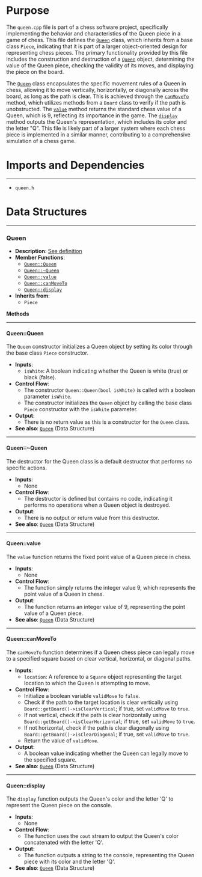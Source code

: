 # Purpose
The `queen.cpp` file is part of a chess software project, specifically implementing the behavior and characteristics of the Queen piece in a game of chess. This file defines the [`Queen`](#Queen::Queen) class, which inherits from a base class `Piece`, indicating that it is part of a larger object-oriented design for representing chess pieces. The primary functionality provided by this file includes the construction and destruction of a [`Queen`](#Queen::Queen) object, determining the value of the Queen piece, checking the validity of its moves, and displaying the piece on the board.

The [`Queen`](#Queen::Queen) class encapsulates the specific movement rules of a Queen in chess, allowing it to move vertically, horizontally, or diagonally across the board, as long as the path is clear. This is achieved through the [`canMoveTo`](#Queen::canMoveTo) method, which utilizes methods from a `Board` class to verify if the path is unobstructed. The [`value`](#Queen::value) method returns the standard chess value of a Queen, which is 9, reflecting its importance in the game. The [`display`](#Queen::display) method outputs the Queen's representation, which includes its color and the letter "Q". This file is likely part of a larger system where each chess piece is implemented in a similar manner, contributing to a comprehensive simulation of a chess game.
# Imports and Dependencies

---
- `queen.h`


# Data Structures

---
### Queen<!-- {{#data_structure:Queen}} -->
- **Description**: [See definition](queen.h.driver.md#Queen)
- **Member Functions**:
    - [`Queen::Queen`](#Queen::Queen)
    - [`Queen::~Queen`](#Queen::~Queen)
    - [`Queen::value`](#Queen::value)
    - [`Queen::canMoveTo`](#Queen::canMoveTo)
    - [`Queen::display`](#Queen::display)
- **Inherits from**:
    - `Piece`

**Methods**

---
#### Queen::Queen<!-- {{#callable:Queen::Queen}} -->
The `Queen` constructor initializes a Queen object by setting its color through the base class `Piece` constructor.
- **Inputs**:
    - `isWhite`: A boolean indicating whether the Queen is white (true) or black (false).
- **Control Flow**:
    - The constructor `Queen::Queen(bool isWhite)` is called with a boolean parameter `isWhite`.
    - The constructor initializes the `Queen` object by calling the base class `Piece` constructor with the `isWhite` parameter.
- **Output**:
    - There is no return value as this is a constructor for the `Queen` class.
- **See also**: [`Queen`](queen.h.driver.md#Queen)  (Data Structure)


---
#### Queen::\~Queen<!-- {{#callable:Queen::~Queen}} -->
The destructor for the Queen class is a default destructor that performs no specific actions.
- **Inputs**:
    - None
- **Control Flow**:
    - The destructor is defined but contains no code, indicating it performs no operations when a Queen object is destroyed.
- **Output**:
    - There is no output or return value from this destructor.
- **See also**: [`Queen`](queen.h.driver.md#Queen)  (Data Structure)


---
#### Queen::value<!-- {{#callable:Queen::value}} -->
The `value` function returns the fixed point value of a Queen piece in chess.
- **Inputs**:
    - None
- **Control Flow**:
    - The function simply returns the integer value 9, which represents the point value of a Queen in chess.
- **Output**:
    - The function returns an integer value of 9, representing the point value of a Queen piece.
- **See also**: [`Queen`](queen.h.driver.md#Queen)  (Data Structure)


---
#### Queen::canMoveTo<!-- {{#callable:Queen::canMoveTo}} -->
The `canMoveTo` function determines if a Queen chess piece can legally move to a specified square based on clear vertical, horizontal, or diagonal paths.
- **Inputs**:
    - `location`: A reference to a `Square` object representing the target location to which the Queen is attempting to move.
- **Control Flow**:
    - Initialize a boolean variable `validMove` to `false`.
    - Check if the path to the target location is clear vertically using `Board::getBoard()->isClearVertical`; if true, set `validMove` to `true`.
    - If not vertical, check if the path is clear horizontally using `Board::getBoard()->isClearHorizontal`; if true, set `validMove` to `true`.
    - If not horizontal, check if the path is clear diagonally using `Board::getBoard()->isClearDiagonal`; if true, set `validMove` to `true`.
    - Return the value of `validMove`.
- **Output**:
    - A boolean value indicating whether the Queen can legally move to the specified square.
- **See also**: [`Queen`](queen.h.driver.md#Queen)  (Data Structure)


---
#### Queen::display<!-- {{#callable:Queen::display}} -->
The `display` function outputs the Queen's color and the letter 'Q' to represent the Queen piece on the console.
- **Inputs**:
    - None
- **Control Flow**:
    - The function uses the `cout` stream to output the Queen's color concatenated with the letter 'Q'.
- **Output**:
    - The function outputs a string to the console, representing the Queen piece with its color and the letter 'Q'.
- **See also**: [`Queen`](queen.h.driver.md#Queen)  (Data Structure)




